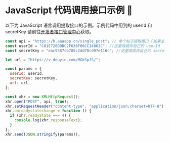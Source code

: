 # JavaScript 代码调用接口示例 📄

以下为 JavaScript 语言调用提取接口的示例。示例代码中用到的 userId 和 secretKey 请前往[开发者接口管理中心](https://h.aaaapp.cn/user/developer)获取。

```javascript
const api = "https://h.aaaapp.cn/single_post"; // 单个帖子提取接口 (如果主页批量提取使用：https://h.aaaapp.cn/posts)
const userId = "C81E728D9DC2F636F06CC14862C"; //这里改成你自己的 userId
const secretKey = "eac9587cb785c2dd70cd07e116c"; //这里改成你自己的 secretKey

let url = "https://v.douyin.com/MGkSpJS/";

const params = {
  userId: userId,
  secretKey: secretKey,
  url: url,
};

const xhr = new XMLHttpRequest();
xhr.open("POST", api, true);
xhr.setRequestHeader("content-type", "application/json;charset=UTF-8");
xhr.onreadystatechange = function () {
  if (xhr.readyState === 4) {
    console.log(xhr.responseText);
  }
};
xhr.send(JSON.stringify(params));
```
